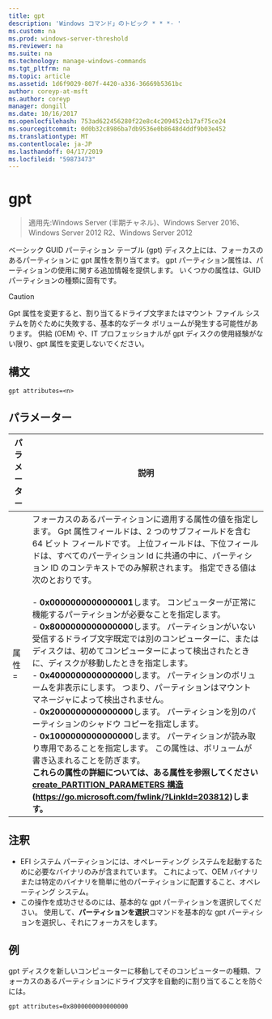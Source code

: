 ```yaml
---
title: gpt
description: 'Windows コマンド」のトピック * * *- '
ms.custom: na
ms.prod: windows-server-threshold
ms.reviewer: na
ms.suite: na
ms.technology: manage-windows-commands
ms.tgt_pltfrm: na
ms.topic: article
ms.assetid: 1d6f9029-807f-4420-a336-36669b5361bc
author: coreyp-at-msft
ms.author: coreyp
manager: dongill
ms.date: 10/16/2017
ms.openlocfilehash: 753ad622456280f22e8c4c209452cb17af75ce24
ms.sourcegitcommit: 0d0b32c8986ba7db9536e0b8648d4ddf9b03e452
ms.translationtype: MT
ms.contentlocale: ja-JP
ms.lasthandoff: 04/17/2019
ms.locfileid: "59873473"
---
```

# <a name="gpt"></a>gpt

>適用先:Windows Server (半期チャネル)、Windows Server 2016、Windows Server 2012 R2、Windows Server 2012

ベーシック GUID パーティション テーブル (gpt) ディスク上には、フォーカスのあるパーティションに gpt 属性を割り当てます。  gpt パーティション属性は、パーティションの使用に関する追加情報を提供します。 いくつかの属性は、GUID パーティションの種類に固有です。

> [!CAUTION]
> Gpt 属性を変更すると、割り当てるドライブ文字またはマウント ファイル システムを防ぐために失敗する、基本的なデータ ボリュームが発生する可能性があります。 供給 (OEM) や、IT プロフェッショナルが gpt ディスクの使用経験がない限り、gpt 属性を変更しないでください。
## <a name="syntax"></a>構文
```
gpt attributes=<n>
```
## <a name="parameters"></a>パラメーター
|パラメーター|説明|
|-------|--------|
|属性 =<n>|フォーカスのあるパーティションに適用する属性の値を指定します。 Gpt 属性フィールドは、2 つのサブフィールドを含む 64 ビット フィールドです。 上位フィールドは、下位フィールドは、すべてのパーティション Id に共通の中に、パーティション ID のコンテキストでのみ解釈されます。 指定できる値は次のとおりです。<br /><br />-   **0x0000000000000001**します。 コンピューターが正常に機能するパーティションが必要なことを指定します。<br />-   **0x8000000000000000**します。 パーティションがいない受信するドライブ文字既定では別のコンピューターに、またはディスクは、初めてコンピューターによって検出されたときに、ディスクが移動したときを指定します。<br />-   **0x4000000000000000**します。 パーティションのボリュームを非表示にします。 つまり、パーティションはマウント マネージャによって検出されません。<br />-   **0x2000000000000000**します。 パーティションを別のパーティションのシャドウ コピーを指定します。<br />-   **0x1000000000000000**します。 パーティションが読み取り専用であることを指定します。 この属性は、ボリュームが書き込まれることを防ぎます。<br /><b />これらの属性の詳細については、ある属性を参照してください[create_PARTITION_PARAMETERS 構造](https://go.microsoft.com/fwlink/?LinkId=203812)(https://go.microsoft.com/fwlink/?LinkId=203812)します。|
## <a name="remarks"></a>注釈
-   EFI システム パーティションには、オペレーティング システムを起動するために必要なバイナリのみが含まれています。 これによって、OEM バイナリまたは特定のバイナリを簡単に他のパーティションに配置すること、オペレーティング システム。
-   この操作を成功させるのには、基本的な gpt パーティションを選択してください。 使用して、**パーティションを選択**コマンドを基本的な gpt パーティションを選択し、それにフォーカスをします。
## <a name="BKMK_examples"></a>例
gpt ディスクを新しいコンピューターに移動してそのコンピューターの種類、フォーカスのあるパーティションにドライブ文字を自動的に割り当てることを防ぐには。
```
gpt attributes=0x8000000000000000
```

